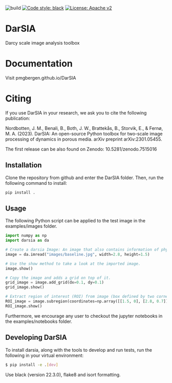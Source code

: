 ![build](https://github.com/pmgbergen/DarSIA/workflows/Build%20test/badge.svg)
[![Code style: black](https://img.shields.io/badge/code%20style-black-000000.svg)](https://github.com/psf/black)
[![License: Apache v2](https://img.shields.io/hexpm/l/apa)](https://opensource.org/licenses/Apache-2.0)

# DarSIA
Darcy scale image analysis toolbox

# Documentation
Visit pmgbergen.github.io/DarSIA

# Citing

If you use DarSIA in your research, we ask you to cite the following publication:

Nordbotten, J. M., Benali, B., Both, J. W., Brattekås, B., Storvik, E., & Fernø, M. A. (2023).
DarSIA: An open-source Python toolbox for two-scale image processing of dynamics in porous media.
arXiv preprint arXiv:2301.05455.

The first release can be also found on Zenodo:
10.5281/zenodo.7515016

## Installation
Clone the repository from github and enter the DarSIA folder. Then, run the following command to install:

```bash
pip install .
```

## Usage

The following Python script can be applied to the test image in the examples/images folder.

```python
import numpy as np
import darsia as da

# Create a darsia Image: An image that also contains information of physical entities
image = da.imread("images/baseline.jpg", width=2.8, height=1.5)

# Use the show method to take a look at the imported image.
image.show()

# Copy the image and adds a grid on top of it.
grid_image = image.add_grid(dx=0.1, dy=0.1)
grid_image.show()

# Extract region of interest (ROI) from image (box defined by two corners):
ROI_image = image.subregion(coordinates=np.array([[1.5, 0], [2.8, 0.7]]))
ROI_image.show()
```

Furthermore, we encourage any user to checkout the jupyter notebooks in the examples/notebooks folder.

## Developing DarSIA
To install darsia, along with the tools to develop and run tests, run the following in your virtual environment:
```bash
$ pip install -e .[dev]
```

Use black (version 22.3.0), flake8 and isort formatting.

